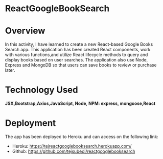 # ReactGoogleBookSearch

# Overview

In this activity, I have learned to create a new React-based Google Books Search app. This application has been created React components, work with various functions,and utilize React lifecycle methods to query and display books based on user searches. The application also use Node, Express and MongoDB so that users can save books to review or purchase later.



# Technology Used
 **JSX,Bootstrap,Axios,JavaScript, Node, NPM: express, mongoose,React**


# Deployment
 The app has been deployed to Heroku and can access on the following link:
 - Heroku: https://tejreactgooglebooksearch.herokuapp.com/
 - Github: https://github.com/tejsubedi/reactgooglebooksearch


